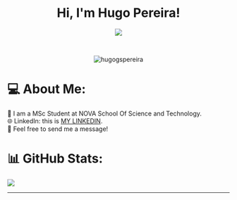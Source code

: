 <h1 align="center">Hi, I'm Hugo Pereira!</h1>
<p align="center">
  <a href="https://github.com/DenverCoder1/readme-typing-svg"><img src="https://readme-typing-svg.herokuapp.com/?lines=Computer+Science+and+Engineering+Student;MSc%20Student%20at%20NOVA%20University;Based%20in%20Lisbon%20(Portugal)&center=true&width=500&height=50"></a>
</p>


<br>

<p align="center"> 
	<img src="https://komarev.com/ghpvc/?username=hugogspereira&label=Profile%20views&color=139cf3&style=plastic" alt="hugogspereira" /> 
</p>


# 💻 About Me:
🌱 I am a MSc Student at NOVA School Of Science and Technology. <br>
🌐 LinkedIn: this is [MY LINKEDIN](https://www.linkedin.com/in/hugogspereira/). <br>
💬 Feel free to send me a message! <br>

# 📊 GitHub Stats:
![](https://streak-stats.demolab.com/?user=hugogspereira&theme=dark)<br/>

---
